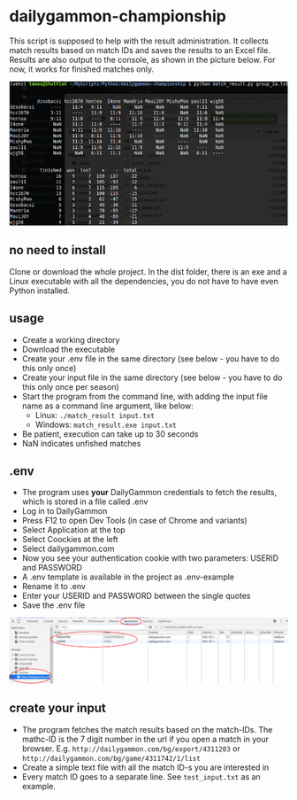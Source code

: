 # dailygammon-championship

This script is supposed to help with the result administration. It collects match results based on match IDs and saves the results to an Excel file. Results are also output to the console, as shown in the picture below. For now, it works for finished matches only. 

![results](pics/group_results.png)

## no need to install
Clone or download the whole project. In the dist folder, there is an exe and a Linux executable with all the dependencies, you do not have to have even Python installed.

## usage
* Create a working directory
* Download the executable
* Create your .env file in the same directory (see below - you have to do this only once)
* Create your input file in the same directory (see below - you have to do this only once per season)
* Start the program from the command line, with adding the input file name as a command line argument, like below:
    * Linux: `./match_result input.txt`
    * Windows: `match_result.exe input.txt`
* Be patient, execution can take up to 30 seconds
* NaN indicates unfished matches

## .env
* The program uses **your** DailyGammon credentials to fetch the results, which is stored in a file called .env
* Log in to DailyGammon
* Press F12 to open Dev Tools (in case of Chrome and variants)
* Select Application at the top
* Select Coockies at the left
* Select dailygammon.com
* Now you see your authentication cookie with two parameters: USERID and PASSWORD
* A .env template is available in the project as .env-example
* Rename it to .env
* Enter your USERID and PASSWORD between the single quotes
* Save the .env file

![Cookie.png](pics/Cookie.png)

## create your input
* The program fetches the match results based on the match-IDs. The mathc-ID is the 7 digit number in the url if you open a match in your browser. E.g. `http://dailygammon.com/bg/export/4311203` or `http://dailygammon.com/bg/game/4311742/1/list`
* Create a simple text file with all the match ID-s you are interested in
* Every match ID goes to a separate line. See `test_input.txt` as an example.
